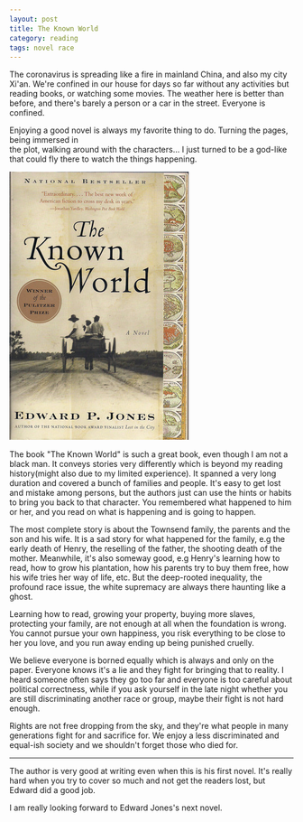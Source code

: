 ```yaml
---
layout: post
title: The Known World
category: reading
tags: novel race
---
```


The coronavirus is spreading like a fire in mainland China, and also my city Xi'an.
We're confined in our house for days so far without any activities but reading books,
or watching some movies. The weather here is better than before, and there's barely a
person or a car in the street. Everyone is confined.

Enjoying a good novel is always my favorite thing to do. Turning the pages, being immersed in  
the plot, walking around with the characters... I just turned to be a god-like that could fly
there to watch the things happening. 

![known](/assets/images/known.jpg)

The book "The Known World" is such a great book, even though I am not a black man. It conveys 
stories very differently which is beyond my reading history(might also due to my limited experience).
It spanned a very long duration and covered a bunch of families and people. It's easy to get 
lost and mistake among persons, but the authors just can use the hints or habits to bring you back
to that character. You remembered what happened to him or her, and you read on what is happening
and is going to happen.

The most complete story is about the Townsend family, the parents and the son and his wife. It is
a sad story for what happened for the family, e.g the early death of Henry, the reselling of the
father, the shooting death of the mother. Meanwhile, it's also someway good, e.g Henry's learning
how to read, how to grow his plantation, how his parents try to buy them free, how his wife tries
her way of life, etc. But the deep-rooted inequality, the profound race issue, the white supremacy are always
there haunting like a ghost.

Learning how to read, growing your property, buying more slaves, protecting your family, are not enough
at all when the foundation is wrong. You cannot pursue your own happiness, you risk everything to be close
to her you love, and you run away ending up being punished cruelly. 

We believe everyone is borned equally which is always and only on the paper. Everyone knows it's a lie and they
fight for bringing that to reality. I heard someone often says they go too far and everyone is too careful about
political correctness, while if you ask yourself in the late night whether you are still discriminating another
race or group, maybe their fight is not hard enough.

Rights are not free dropping from the sky, and they're what people in many generations fight for and sacrifice for.
We enjoy a less discriminated and equal-ish society and we shouldn't forget those who died for.

----

The author is very good at writing even when this is his first novel. It's really hard when you try to 
cover so much and not get the readers lost, but Edward did a good job.

I am really looking forward to Edward Jones's next novel.
